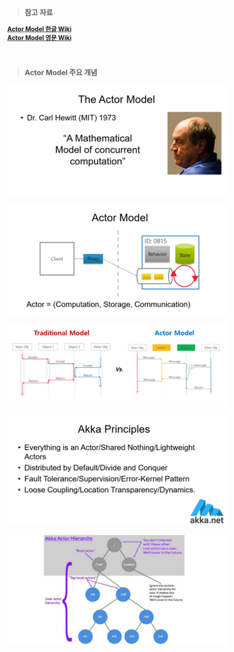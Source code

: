> ### 참고 자료
[**Actor Model 한글 Wiki**](https://ko.wikipedia.org/wiki/%ED%96%89%EC%9C%84%EC%9E%90_%EB%AA%A8%EB%8D%B8)  
[**Actor Model 영문 Wiki**](https://en.wikipedia.org/wiki/Actor_model)  
<br />
<br />

> ### Actor Model 주요 개념
![TheActorModel1](./Images/TheActorModel_1.png)<br />  
![TheActorModel1](./Images/TheActorModel_2.png)<br />  
![Difference](./Images/TraditionalModel_Vs_ActorModel.png)<br />  
![AkkaPrinciples](./Images/Akka_Principles.png)<br />  
![ActorHierarchy](./Images/Actor_Hierarchy.png)<br /><br />

